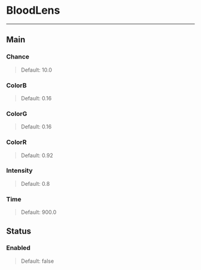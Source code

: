 # BloodLens

---

## Main

### Chance

>Default: 10.0

### ColorB

>Default: 0.16

### ColorG

>Default: 0.16

### ColorR

>Default: 0.92

### Intensity

>Default: 0.8

### Time

>Default: 900.0

## Status

### Enabled

>Default: false
